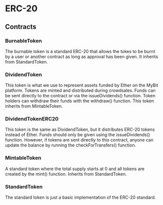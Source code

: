 # ERC-20

## Contracts

### BurnableToken
The burnable token is a standard ERC-20 that allows the tokes to be burnt by a user or another contract as long as approval has been given. It inherits from StandardToken.

### DividendToken
This token is what we use to represent assets funded by Ether on the MyBit platform. Tokens are minted and distributed during crowdsales. Funds can be sent directly to the contract or via the issueDividends() function. Token holders can withdraw their funds with the withdraw() function. This token inherits from MintableToken.

### DividendTokenERC20
This token is the same as DividendToken, but it distributes ERC-20 tokens instead of Ether. Funds should only be given using the issueDividends() function. However, if tokens are sent directly to this contract, anyone can update the balance by running the checkForTransfers() function.

### MintableToken
A standard token where the total supply starts at 0 and all tokens are created by the mint() function. Inherits from StandardToken.

### StandardToken
The standard token is just a basic implementation of the ERC-20 standard.

